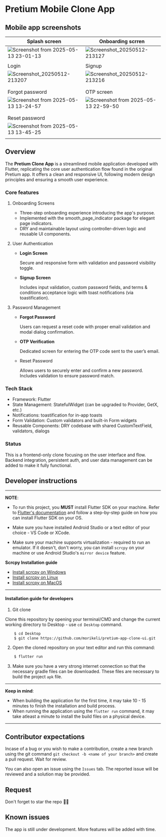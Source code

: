 # Pretium Mobile Clone App

## Mobile app screenshots
| Splash screen | Onboarding scrren |
| ------------------------- | ------------------------- |
| ![Screenshot from 2025-05-13 23-01-13](https://github.com/user-attachments/assets/cf6dde0c-c503-483e-931e-9d84b5039222) | ![Screenshot_20250512-213127](https://github.com/user-attachments/assets/f3983e1d-4c40-4f65-80b9-5bbcbb6e4277) |
| | |
| Login | Signup |
| ![Screenshot_20250512-213207](https://github.com/user-attachments/assets/82925b5b-a735-4704-b787-107001d89151) | ![Screenshot_20250512-213216](https://github.com/user-attachments/assets/87fb7be0-c9c4-44d4-9e53-d8faf5386280) |
| | |
| | |
| Forgot password | OTP screen |
| ![Screenshot from 2025-05-13 13-24-57](https://github.com/user-attachments/assets/6178c3a4-48f0-4300-9b5b-cb23c2b38347) | ![Screenshot from 2025-05-13 22-59-50](https://github.com/user-attachments/assets/86ab646e-7684-4408-995b-8692d74e8108) |
| | |
| | |
| Reset password | |
| ![Screenshot from 2025-05-13 13-45-25](https://github.com/user-attachments/assets/4a7b9294-927e-4c89-940b-378466ee0da0) | |
| | |

## Overview
The **Pretium Clone App** is a streamlined mobile application developed with Flutter, replicating the core user authentication flow found in the original Pretium app. It offers a clean and responsive UI, following modern design principles and ensuring a smooth user experience.  

### Core features
1. Onboarding Screens
    - Three-step onboarding experience introducing the app's purpose.
    - Implemented with the smooth_page_indicator package for elegant page indicators.
    - DRY and maintainable layout using controller-driven logic and reusable UI components.

2. User Authentication
    - **Login Screen**
    
      Secure and responsive form with validation and password visibility toggle.

    - **Signup Screen**
      
      Includes input validation, custom password fields, and terms & conditions acceptance logic with toast notifications (via toastification).

3. Password Management
    - **Forgot Password**
      
      Users can request a reset code with proper email validation and modal dialog confirmation.

    - **OTP Verification**
      
      Dedicated screen for entering the OTP code sent to the user’s email.

    - Reset Password
    
      Allows users to securely enter and confirm a new password. Includes validation to ensure password match.

### Tech Stack
- Framework: Flutter
- State Management: StatefulWidget (can be upgraded to Provider, GetX, etc.)
- Notifications: toastification for in-app toasts
- Form Validation: Custom validators and built-in Form widgets
- Reusable Components: DRY codebase with shared CustomTextField, validators, dialogs

### Status

This is a frontend-only clone focusing on the user interface and flow. Backend integration, persistent auth, and user data management can be added to make it fully functional.

## Developer instructions
---
**NOTE**: 
* To run this project, you **MUST** install Flutter SDK on your machine. Refer to [Flutter's documentation](https://docs.flutter.dev/get-started/install) and follow a step-by-step guide on how you can install Flutter SDK on your OS.

* Make sure you have installed Android Studio or a text editor of your choice - VS Code or XCode.

* Make sure your machine supports virtualization - required to run an emulator. If it doesn't, don't worry, you can install `scrcpy` on your machine or use Android Studio's `mirror device` feature.

**Scrcpy Installation guide** 
* [Install scrcpy on Windows](https://github.com/Genymobile/scrcpy/blob/master/doc/windows.md)
* [Install scrcpy on Linux](https://github.com/Genymobile/scrcpy/blob/master/doc/linux.md)
* [Install scrcpy on MacOS](https://github.com/Genymobile/scrcpy/blob/master/doc/macos.md)

---


#### Installation guide for developers

1. Git clone

Clone this repository by opening your terminal/CMD and change the current working directory to Desktop - use `cd Desktop` command.
```bash
    $ cd Desktop
    $ git clone https://github.com/morikeli/pretium-app-clone-ui.git
```

2. Open the cloned repository on your text editor and run this command:
```bash
    $ flutter run
```
3. Make sure you have a very strong internet connection so that the necessary gradle files can be downloaded. These files are necessary to build the project `apk` file.

---
**Keep in mind**:
* When building the application for the first time, it may take 10 - 15 minutes to finish the installation and build process.
* When running the application using the `flutter run` command, it may take atleast a minute to install the build files on a physical device.
---


## Contributor expectations
Incase of a bug or you wish to make a contribution, create a new branch using the git command `git checkout -b <name of your branch>` and create a pull request. Wait for review.

You can also open an issue using the `Issues` tab. The reported issue will be reviewed and a solution may be provided.


## Request
Don't forget to star the repo 🌟😉


## Known issues
The app is still under development. More features will be added with time.
